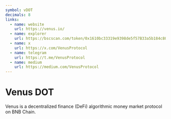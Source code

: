 ```yaml
---
symbol: vDOT
decimals: 8
links:
  - name: website
    url: https://venus.io/
  - name: explorer
    url: https://bscscan.com/token/0x1610bc33319e9398de5f57B33a5b184c806aD217
  - name: x
    url: https://x.com/VenusProtocol
  - name: telegram
    url: https://t.me/VenusProtocol
  - name: medium
    url: https://medium.com/VenusProtocol
---
```


# Venus DOT

Venus is a decentralized finance (DeFi) algorithmic money market protocol on BNB Chain.
